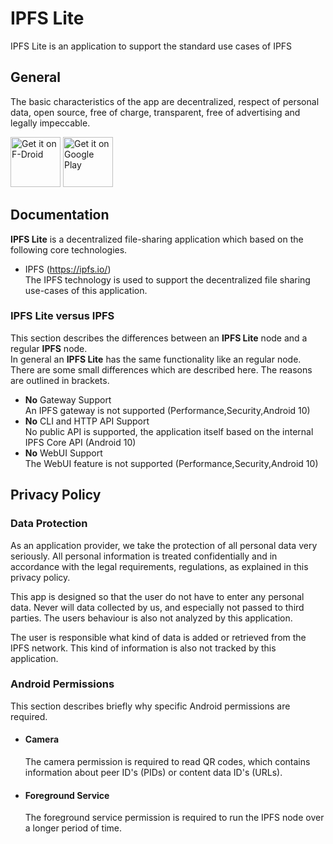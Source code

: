 # IPFS Lite
IPFS Lite is an application to support the standard use cases of IPFS


## General 
The basic characteristics of the app are decentralized, respect of personal data,
open source, free of charge, transparent, free of advertising and legally impeccable.

[<img src="https://fdroid.gitlab.io/artwork/badge/get-it-on.png"
     alt="Get it on F-Droid"
     height="80">](https://f-droid.org/packages/threads.server/)
[<img src="https://play.google.com/intl/en_us/badges/images/generic/en-play-badge.png"
     alt="Get it on Google Play"
     height="80">](https://play.google.com/store/apps/details?id=threads.server)

## Documentation

**IPFS Lite** is a decentralized file-sharing application which based on
the following core technologies.
- IPFS (https://ipfs.io/) 
<br>The IPFS technology is used to support the decentralized file sharing use-cases of this application.
    


### **IPFS Lite** versus **IPFS**
This section describes the differences between an **IPFS Lite** node and a regular **IPFS** node.
<br>In general an **IPFS Lite** has the same functionality like an regular node.
There are some small differences which are described here. The reasons are outlined in brackets.
- **No** Gateway Support
<br>An IPFS gateway is not supported (Performance,Security,Android 10)
- **No** CLI and HTTP API Support
<br>No public API is supported, the application itself based on the internal IPFS Core API (Android 10)
- **No** WebUI Support
<br>The WebUI feature is not supported (Performance,Security,Android 10)


## Privacy Policy

### Data Protection

<p>As an application provider, we take the protection of all personal data very seriously.
All personal information is treated confidentially and in accordance with the legal requirements,
regulations, as explained in this privacy policy.</p>
<p>This app is designed so that the user do not have to enter any personal data. Never will data
collected by us, and especially not passed to third parties. The users behaviour is also not
analyzed by this application.</p>
<p>The user is responsible what kind of data is added or retrieved from the IPFS network.
This kind of information is also not tracked by this application.</p>

### Android Permissions
<p>This section describes briefly why specific Android permissions are required.</p>
            <ul>
                <li>
                    <h4>Camera</h4>
                    <p>The camera permission is required to read QR codes, which contains
                        information about peer ID's (PIDs) or content data ID's (URLs).
                    </p>
                </li>
                <li>
                    <h4>Foreground Service</h4>
                    <p>The foreground service permission is required to run the IPFS node over a
                        longer period of time.
                    </p>
                </li>
            </ul>
